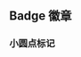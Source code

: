 <div class="demo-header">
<p class="overviewicon">
  <span class="wapi-ui-badge wapi-form-badge"/>
</p>

## Badge 徽章

<mobile-uxlink widget-name="Badge"></mobile-uxlink>
</div>

### 小圆点标记

<mobile-view link="badge/is-dot"></mobile-view>

<br>
